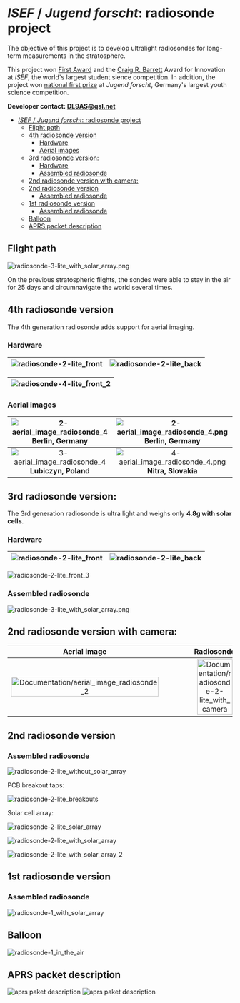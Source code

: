 # *ISEF* / *Jugend forscht*: radiosonde project

The objective of this project is to develop ultralight radiosondes for long-term measurements in the stratosphere.


This project won [First Award](Documentation/https://abstracts.societyforscience.org/Home/FullAbstract?&ProjectId=21789) and the [Craig R. Barrett](Documentation/https://abstracts.societyforscience.org/Home/FullAbstract?&ProjectId=21789) Award for Innovation at *ISEF*, the world's largest student sience competition. In addition, the project won [national first prize](Documentation/https://www.jugend-forscht.de/projektdatenbank/in-80-tagen-um-die-welt-kleine-sonden-auf-grosser-mission.html) at *Jugend forscht*, Germany's largest youth science competition.


**Developer contact: [DL9AS@qsl.net](mailto:DL9AS@qsl.net)**

- [*ISEF* / *Jugend forscht*: radiosonde project](#isef--jugend-forscht-radiosonde-project)
  - [Flight path](#flight-path)
  - [4th radiosonde version](#4th-radiosonde-version)
    - [Hardware](#hardware)
    - [Aerial images](#aerial-images)
  - [3rd radiosonde version:](#3rd-radiosonde-version)
    - [Hardware](#hardware-1)
    - [Assembled radiosonde](#assembled-radiosonde)
  - [2nd radiosonde version with camera:](#2nd-radiosonde-version-with-camera)
  - [2nd radiosonde version](#2nd-radiosonde-version)
    - [Assembled radiosonde](#assembled-radiosonde-1)
  - [1st radiosonde version](#1st-radiosonde-version)
    - [Assembled radiosonde](#assembled-radiosonde-2)
  - [Balloon](#balloon)
  - [APRS packet description](#aprs-packet-description)


## Flight path

![radiosonde-3-lite_with_solar_array.png](Documentation/balloon_flight-map-11.png)

On the previous stratospheric flights, the sondes were able to stay in the air for 25 days and circumnavigate the world several times.

## 4th radiosonde version
The 4th generation radiosonde adds support for aerial imaging.

### Hardware

| ![radiosonde-2-lite_front](Documentation/radiosonde-4-lite_front.png) | ![radiosonde-2-lite_back](Documentation/radiosonde-4-lite_back.png) |
| ------------------------------------------------------- | ----------------------------------------------------- |

| ![radiosonde-4-lite_front_2](Documentation/radiosonde-4-lite_front_2.png) |
| ----------------------------------------------------------- |


### Aerial images

| ![2-aerial_image_radiosonde_4](Documentation/2-aerial_image_radiosonde_4.png)Berlin, Germany | ![2-aerial_image_radiosonde_4.png](Documentation/3-aerial_image_radiosonde_4.png) Berlin, Germany|
| :---------------------------------------------------------------: | :-------------------------------------------------------------------: |
| ![3-aerial_image_radiosonde_4](Documentation/6-aerial_image_radiosonde_4.png) **Lubiczyn, Poland**  | ![4-aerial_image_radiosonde_4.png](Documentation/7-aerial_image_radiosonde_4.png) **Nitra, Slovakia** |

## 3rd radiosonde version:

The 3rd generation radiosonde is ultra light and weighs only **4.8g with solar cells**.

### Hardware

| ![radiosonde-2-lite_front](Documentation/radiosonde-3-lite_front.png)  | ![radiosonde-2-lite_back](Documentation/radiosonde-3-lite_back.png) |
| ---- | ---- |

![radiosonde-2-lite_front_3](Documentation/radiosonde-3-lite_front_3.png) 

### Assembled radiosonde

![radiosonde-3-lite_with_solar_array.png](Documentation/radiosonde-3-lite_with_solar_array.png)



## 2nd radiosonde version with camera:

| Aerial image | Radiosonde  |
| :----: | :----: |
| <img src="Documentation/aerial_image_radiosonde_2.png" title="" alt="Documentation/aerial_image_radiosonde_2" width=100%> | <img src="Documentation/radiosonde-2-lite_with_camera.png" title="" alt="Documentation/radiosonde-2-lite_with_camera" width=60%> |

## 2nd radiosonde version

### Assembled radiosonde

![radiosonde-2-lite_without_solar_array](Documentation/radiosonde-2-lite_without_solar_array.JPG)


PCB breakout taps:

![radiosonde-2-lite_breakouts](Documentation/radiosonde-2-lite_breakouts.JPG)

Solar cell array:

![radiosonde-2-lite_solar_array](Documentation/radiosonde-2-lite_solar_array.JPG)


![radiosonde-2-lite_with_solar_array](Documentation/radiosonde-2-lite_with_solar_array.JPG)


![radiosonde-2-lite_with_solar_array_2](Documentation/radiosonde-2-lite_with_solar_array_2.JPG)

## 1st radiosonde version

### Assembled radiosonde

![radiosonde-1_with_solar_array](Documentation/radiosonde-1_with_solar_array.JPG)

## Balloon

![radiosonde-1_in_the_air](Documentation/radiosonde-1_in_the_air.jpg)

## APRS packet description

![aprs paket description](Documentation/aprs_paket_description.png#gh-light-mode-only)
![aprs paket description](Documentation/aprs_paket_description_dark.png#gh-dark-mode-only)